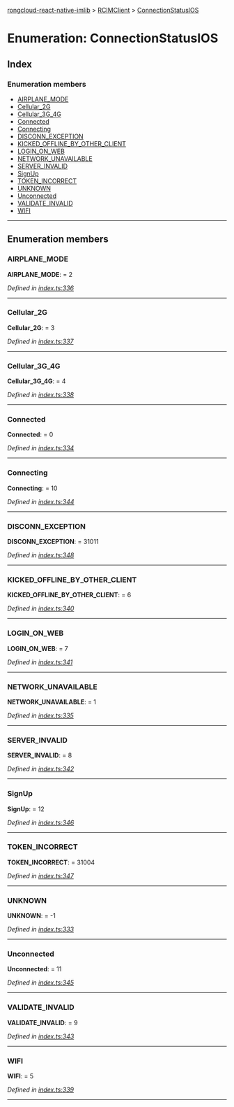 [rongcloud-react-native-imlib](../README.md) > [RCIMClient](../modules/rcimclient.md) > [ConnectionStatusIOS](../enums/rcimclient.connectionstatusios.md)

# Enumeration: ConnectionStatusIOS

## Index

### Enumeration members

* [AIRPLANE_MODE](rcimclient.connectionstatusios.md#airplane_mode)
* [Cellular_2G](rcimclient.connectionstatusios.md#cellular_2g)
* [Cellular_3G_4G](rcimclient.connectionstatusios.md#cellular_3g_4g)
* [Connected](rcimclient.connectionstatusios.md#connected)
* [Connecting](rcimclient.connectionstatusios.md#connecting)
* [DISCONN_EXCEPTION](rcimclient.connectionstatusios.md#disconn_exception)
* [KICKED_OFFLINE_BY_OTHER_CLIENT](rcimclient.connectionstatusios.md#kicked_offline_by_other_client)
* [LOGIN_ON_WEB](rcimclient.connectionstatusios.md#login_on_web)
* [NETWORK_UNAVAILABLE](rcimclient.connectionstatusios.md#network_unavailable)
* [SERVER_INVALID](rcimclient.connectionstatusios.md#server_invalid)
* [SignUp](rcimclient.connectionstatusios.md#signup)
* [TOKEN_INCORRECT](rcimclient.connectionstatusios.md#token_incorrect)
* [UNKNOWN](rcimclient.connectionstatusios.md#unknown)
* [Unconnected](rcimclient.connectionstatusios.md#unconnected)
* [VALIDATE_INVALID](rcimclient.connectionstatusios.md#validate_invalid)
* [WIFI](rcimclient.connectionstatusios.md#wifi)

---

## Enumeration members

<a id="airplane_mode"></a>

###  AIRPLANE_MODE

**AIRPLANE_MODE**:  = 2

*Defined in [index.ts:336](https://github.com/rongcloud/rongcloud-react-native-imlib/blob/c4be651/src/index.ts#L336)*

___
<a id="cellular_2g"></a>

###  Cellular_2G

**Cellular_2G**:  = 3

*Defined in [index.ts:337](https://github.com/rongcloud/rongcloud-react-native-imlib/blob/c4be651/src/index.ts#L337)*

___
<a id="cellular_3g_4g"></a>

###  Cellular_3G_4G

**Cellular_3G_4G**:  = 4

*Defined in [index.ts:338](https://github.com/rongcloud/rongcloud-react-native-imlib/blob/c4be651/src/index.ts#L338)*

___
<a id="connected"></a>

###  Connected

**Connected**:  = 0

*Defined in [index.ts:334](https://github.com/rongcloud/rongcloud-react-native-imlib/blob/c4be651/src/index.ts#L334)*

___
<a id="connecting"></a>

###  Connecting

**Connecting**:  = 10

*Defined in [index.ts:344](https://github.com/rongcloud/rongcloud-react-native-imlib/blob/c4be651/src/index.ts#L344)*

___
<a id="disconn_exception"></a>

###  DISCONN_EXCEPTION

**DISCONN_EXCEPTION**:  = 31011

*Defined in [index.ts:348](https://github.com/rongcloud/rongcloud-react-native-imlib/blob/c4be651/src/index.ts#L348)*

___
<a id="kicked_offline_by_other_client"></a>

###  KICKED_OFFLINE_BY_OTHER_CLIENT

**KICKED_OFFLINE_BY_OTHER_CLIENT**:  = 6

*Defined in [index.ts:340](https://github.com/rongcloud/rongcloud-react-native-imlib/blob/c4be651/src/index.ts#L340)*

___
<a id="login_on_web"></a>

###  LOGIN_ON_WEB

**LOGIN_ON_WEB**:  = 7

*Defined in [index.ts:341](https://github.com/rongcloud/rongcloud-react-native-imlib/blob/c4be651/src/index.ts#L341)*

___
<a id="network_unavailable"></a>

###  NETWORK_UNAVAILABLE

**NETWORK_UNAVAILABLE**:  = 1

*Defined in [index.ts:335](https://github.com/rongcloud/rongcloud-react-native-imlib/blob/c4be651/src/index.ts#L335)*

___
<a id="server_invalid"></a>

###  SERVER_INVALID

**SERVER_INVALID**:  = 8

*Defined in [index.ts:342](https://github.com/rongcloud/rongcloud-react-native-imlib/blob/c4be651/src/index.ts#L342)*

___
<a id="signup"></a>

###  SignUp

**SignUp**:  = 12

*Defined in [index.ts:346](https://github.com/rongcloud/rongcloud-react-native-imlib/blob/c4be651/src/index.ts#L346)*

___
<a id="token_incorrect"></a>

###  TOKEN_INCORRECT

**TOKEN_INCORRECT**:  = 31004

*Defined in [index.ts:347](https://github.com/rongcloud/rongcloud-react-native-imlib/blob/c4be651/src/index.ts#L347)*

___
<a id="unknown"></a>

###  UNKNOWN

**UNKNOWN**:  =  -1

*Defined in [index.ts:333](https://github.com/rongcloud/rongcloud-react-native-imlib/blob/c4be651/src/index.ts#L333)*

___
<a id="unconnected"></a>

###  Unconnected

**Unconnected**:  = 11

*Defined in [index.ts:345](https://github.com/rongcloud/rongcloud-react-native-imlib/blob/c4be651/src/index.ts#L345)*

___
<a id="validate_invalid"></a>

###  VALIDATE_INVALID

**VALIDATE_INVALID**:  = 9

*Defined in [index.ts:343](https://github.com/rongcloud/rongcloud-react-native-imlib/blob/c4be651/src/index.ts#L343)*

___
<a id="wifi"></a>

###  WIFI

**WIFI**:  = 5

*Defined in [index.ts:339](https://github.com/rongcloud/rongcloud-react-native-imlib/blob/c4be651/src/index.ts#L339)*

___

